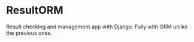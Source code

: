 # ResultORM
 Result checking  and management app with Django. Fully with ORM unlike the previous ones.
